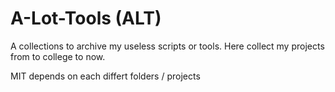 # A-Lot-Tools (ALT)

A collections to archive my useless scripts or tools. Here collect my projects from to college to now.

MIT depends on each differt folders / projects
